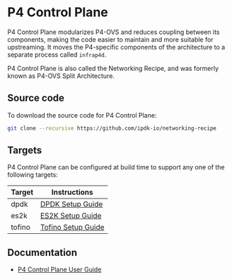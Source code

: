 # P4 Control Plane

P4 Control Plane modularizes P4-OVS and reduces coupling between its
components, making the code easier to maintain and more suitable for
upstreaming.
It moves the P4-specific components of the architecture to a separate
process called `infrap4d`.

P4 Control Plane is also called the Networking Recipe, and was formerly
known as P4-OVS Split Architecture.

## Source code

To download the source code for P4 Control Plane:

```bash
git clone --recursive https://github.com/ipdk-io/networking-recipe
```

## Targets

P4 Control Plane can be configured at build time to support any one
of the following targets:

| Target | Instructions |
| ------ | ------------ |
| dpdk   | [DPDK Setup Guide](docs/guides/setup/dpdk-setup-guide.md) |
| es2k   | [ES2K Setup Guide](docs/guides/setup/es2k-setup-guide.md) |
| tofino | [Tofino Setup Guide](docs/guides/setup/tofino-setup-guide.md) |

## Documentation

- [P4 Control Plane User Guide](https://ipdk.io/p4cp-userguide/)
